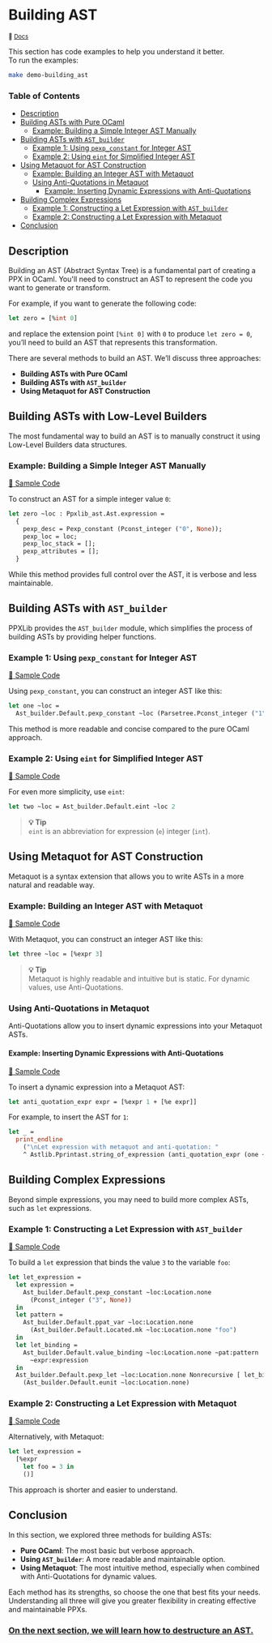 # Building AST

<small>:link: [Docs](https://ocaml-ppx.github.io/ppxlib/ppxlib/generating-code.html)</small>

This section has code examples to help you understand it better.  
To run the examples:

```sh
make demo-building_ast
```

### Table of Contents

- [Description](#description)
- [Building ASTs with Pure OCaml](#building-asts-with-pure-ocaml)
  - [Example: Building a Simple Integer AST Manually](#example-building-a-simple-integer-ast-manually)
- [Building ASTs with `AST_builder`](#building-asts-with-ast_builder)
  - [Example 1: Using `pexp_constant` for Integer AST](#example-1-using-pexp_constant-for-integer-ast)
  - [Example 2: Using `eint` for Simplified Integer AST](#example-2-using-eint-for-simplified-integer-ast)
- [Using Metaquot for AST Construction](#using-metaquot-for-ast-construction)
  - [Example: Building an Integer AST with Metaquot](#example-building-an-integer-ast-with-metaquot)
  - [Using Anti-Quotations in Metaquot](#using-anti-quotations-in-metaquot)
    - [Example: Inserting Dynamic Expressions with Anti-Quotations](#example-inserting-dynamic-expressions-with-anti-quotations)
- [Building Complex Expressions](#building-complex-expressions)
  - [Example 1: Constructing a Let Expression with `AST_builder`](#example-1-constructing-a-let-expression-with-ast_builder)
  - [Example 2: Constructing a Let Expression with Metaquot](#example-2-constructing-a-let-expression-with-metaquot)
- [Conclusion](#conclusion)

## Description

Building an AST (Abstract Syntax Tree) is a fundamental part of creating a PPX in OCaml. You'll need to construct an AST to represent the code you want to generate or transform.

For example, if you want to generate the following code:

```ocaml
let zero = [%int 0]
```

and replace the extension point `[%int 0]` with `0` to produce `let zero = 0`, you’ll need to build an AST that represents this transformation.

There are several methods to build an AST. We’ll discuss three approaches:

- **Building ASTs with Pure OCaml**
- **Building ASTs with `AST_builder`**
- **Using Metaquot for AST Construction**

## Building ASTs with Low-Level Builders

The most fundamental way to build an AST is to manually construct it using Low-Level Builders data structures.

### Example: Building a Simple Integer AST Manually

[:link: Sample Code](./building_ast.ml#L5-L16)

To construct an AST for a simple integer value `0`:

```ocaml
let zero ~loc : Ppxlib_ast.Ast.expression =
  {
    pexp_desc = Pexp_constant (Pconst_integer ("0", None));
    pexp_loc = loc;
    pexp_loc_stack = [];
    pexp_attributes = [];
  }
```

While this method provides full control over the AST, it is verbose and less maintainable.

## Building ASTs with `AST_builder`

  
PPXLib provides the `AST_builder` module, which simplifies the process of building ASTs by providing helper functions.

### Example 1: Using `pexp_constant` for Integer AST

[:link: Sample Code](./building_ast.ml#L18-L24)

Using `pexp_constant`, you can construct an integer AST like this:

```ocaml
let one ~loc =
  Ast_builder.Default.pexp_constant ~loc (Parsetree.Pconst_integer ("1", None))
```

This method is more readable and concise compared to the pure OCaml approach.

### Example 2: Using `eint` for Simplified Integer AST

[:link: Sample Code](./building_ast.ml#L26-L31)

For even more simplicity, use `eint`:

```ocaml
let two ~loc = Ast_builder.Default.eint ~loc 2
```

> **:bulb: Tip**    
> `eint` is an abbreviation for expression (`e`) integer (`int`).

## Using Metaquot for AST Construction

Metaquot is a syntax extension that allows you to write ASTs in a more natural and readable way.

### Example: Building an Integer AST with Metaquot

[:link: Sample Code](./building_ast.ml#L33-L38)

With Metaquot, you can construct an integer AST like this:

```ocaml
let three ~loc = [%expr 3]
```

> **:bulb: Tip**    
> Metaquot is highly readable and intuitive but is static. For dynamic values, use Anti-Quotations.

### Using Anti-Quotations in Metaquot

  
Anti-Quotations allow you to insert dynamic expressions into your Metaquot ASTs.

#### Example: Inserting Dynamic Expressions with Anti-Quotations

[:link: Sample Code](./building_ast.ml#L72-L77)

To insert a dynamic expression into a Metaquot AST:

```ocaml
let anti_quotation_expr expr = [%expr 1 + [%e expr]]
```

For example, to insert the AST for `1`:

```ocaml
let _ =
  print_endline
    ("\nLet expression with metaquot and anti-quotation: "
    ^ Astlib.Pprintast.string_of_expression (anti_quotation_expr (one ~loc)))
```

## Building Complex Expressions

  
Beyond simple expressions, you may need to build more complex ASTs, such as `let` expressions.

### Example 1: Constructing a Let Expression with `AST_builder`

[:link: Sample Code](./building_ast.ml#L40-L60)

To build a `let` expression that binds the value `3` to the variable `foo`:

```ocaml
let let_expression =
  let expression =
    Ast_builder.Default.pexp_constant ~loc:Location.none
      (Pconst_integer ("3", None))
  in
  let pattern =
    Ast_builder.Default.ppat_var ~loc:Location.none
      (Ast_builder.Default.Located.mk ~loc:Location.none "foo")
  in
  let let_binding =
    Ast_builder.Default.value_binding ~loc:Location.none ~pat:pattern
      ~expr:expression
  in
  Ast_builder.Default.pexp_let ~loc:Location.none Nonrecursive [ let_binding ]
    (Ast_builder.Default.eunit ~loc:Location.none)
```

### Example 2: Constructing a Let Expression with Metaquot

[:link: Sample Code](./building_ast.ml#L62-L70)

Alternatively, with Metaquot:

```ocaml
let let_expression =
  [%expr
    let foo = 3 in
    ()]
```

This approach is shorter and easier to understand.

## Conclusion
 
In this section, we explored three methods for building ASTs:

- **Pure OCaml**: The most basic but verbose approach.
- **Using `AST_builder`**: A more readable and maintainable option.
- **Using Metaquot**: The most intuitive method, especially when combined with Anti-Quotations for dynamic values.

Each method has its strengths, so choose the one that best fits your needs. Understanding all three will give you greater flexibility in creating effective and maintainable PPXs.

### [On the next section, we will learn how to destructure an AST.](../b%20-%20Destructing%20AST/README.md)